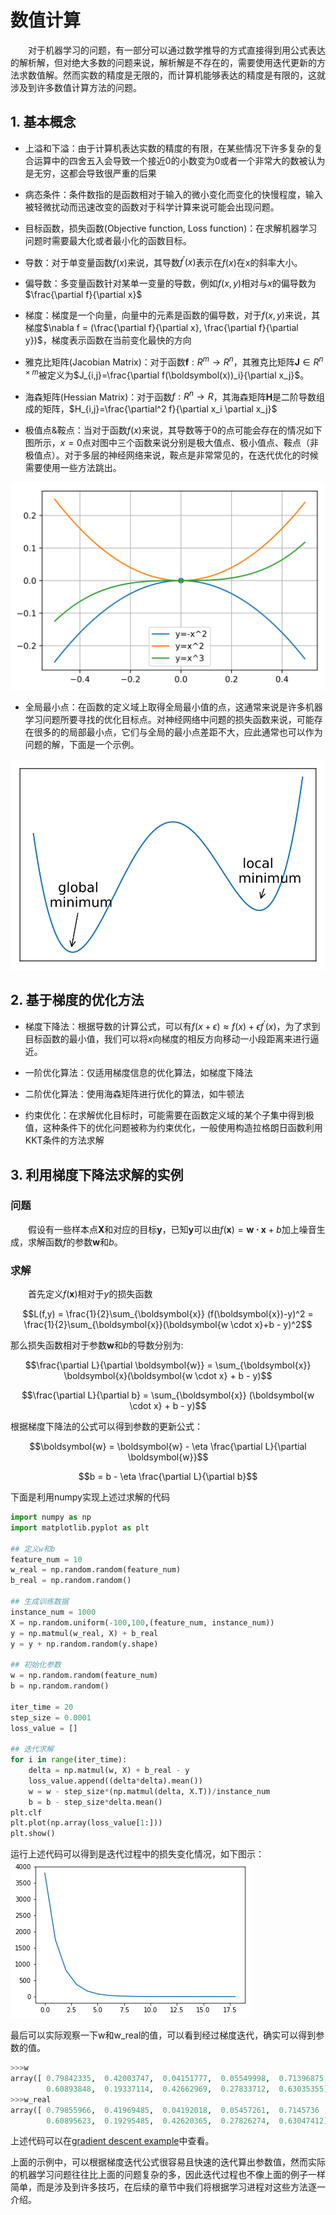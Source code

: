 # 数值计算

&emsp;&emsp;对于机器学习的问题，有一部分可以通过数学推导的方式直接得到用公式表达的解析解，但对绝大多数的问题来说，解析解是不存在的，需要使用迭代更新的方法求数值解。然而实数的精度是无限的，而计算机能够表达的精度是有限的，这就涉及到许多数值计算方法的问题。

## 1. 基本概念

+ 上溢和下溢：由于计算机表达实数的精度的有限，在某些情况下许多复杂的复合运算中的四舍五入会导致一个接近0的小数变为0或者一个非常大的数被认为是无穷，这都会导致很严重的后果

+ 病态条件：条件数指的是函数相对于输入的微小变化而变化的快慢程度，输入被轻微扰动而迅速改变的函数对于科学计算来说可能会出现问题。

+ 目标函数，损失函数(Objective function, Loss function)：在求解机器学习问题时需要最大化或者最小化的函数目标。

+ 导数：对于单变量函数$f(x)$来说，其导数$f^\prime(x)$表示在$f(x)$在x的斜率大小。

+ 偏导数：多变量函数针对某单一变量的导数，例如$f(x,y)$相对与$x$的偏导数为$\frac{\partial f}{\partial x}$

+ 梯度：梯度是一个向量，向量中的元素是函数的偏导数，对于$f(x,y)$来说，其梯度$\nabla f = (\frac{\partial f}{\partial x}, \frac{\partial f}{\partial y})$，梯度表示函数在当前变化最快的方向

+ 雅克比矩阵(Jacobian Matrix)：对于函数$\boldsymbol{f}: R^m \rightarrow R^n$，其雅克比矩阵$\boldsymbol{J} \in R^{n \times m}$被定义为$J_{i,j}=\frac{\partial f(\boldsymbol(x))_i}{\partial x_j}$。

+ 海森矩阵(Hessian Matrix)：对于函数$f: R^n \rightarrow R$，其海森矩阵$\boldsymbol{H}$是二阶导数组成的矩阵，$H_{i,j}=\frac{\partial^2 f}{\partial x_i \partial x_j}$

+ 极值点&鞍点：当对于函数$f(x)$来说，其导数等于0的点可能会存在的情况如下图所示，$x=0$点对图中三个函数来说分别是极大值点、极小值点、鞍点（非极值点）。对于多层的神经网络来说，鞍点是非常常见的，在迭代优化的时候需要使用一些方法跳出。

![max min and saddle point](img/max_min_saddle_point.svg)

+ 全局最小点：在函数的定义域上取得全局最小值的点，这通常来说是许多机器学习问题所要寻找的优化目标点。对神经网络中问题的损失函数来说，可能存在很多的的局部最小点，它们与全局的最小点差距不大，应此通常也可以作为问题的解，下面是一个示例。

![overall min](img/local_min.svg)

## 2. 基于梯度的优化方法

+ 梯度下降法：根据导数的计算公式，可以有$f(x+\epsilon) \approx f(x) + \epsilon f^\prime(x)$，为了求到目标函数的最小值，我们可以将$x$向梯度的相反方向移动一小段距离来进行逼近。

+ 一阶优化算法：仅适用梯度信息的优化算法，如梯度下降法

+ 二阶优化算法：使用海森矩阵进行优化的算法，如牛顿法

+ 约束优化：在求解优化目标时，可能需要在函数定义域的某个子集中得到极值，这种条件下的优化问题被称为约束优化，一般使用构造拉格朗日函数利用KKT条件的方法求解

## 3. 利用梯度下降法求解的实例

### 问题

&emsp;&emsp;假设有一些样本点$\boldsymbol{X}$和对应的目标$\boldsymbol{y}$，已知$\boldsymbol{y}$可以由$f(\boldsymbol{x}) = \boldsymbol{w \cdot x}+ b$加上噪音生成，求解函数$f$的参数$\boldsymbol{w}$和$b$。

### 求解

&emsp;&emsp;首先定义$f(\boldsymbol{x})$相对于$y$的损失函数

$$L(f,y) = \frac{1}{2}\sum_{\boldsymbol{x}} (f(\boldsymbol{x})-y)^2 = \frac{1}{2}\sum_{\boldsymbol{x}}(\boldsymbol{w \cdot x}+b - y)^2$$

那么损失函数相对于参数$\boldsymbol{w}$和$b$的导数分别为:

$$\frac{\partial L}{\partial \boldsymbol{w}} = \sum_{\boldsymbol{x}} \boldsymbol{x}(\boldsymbol{w \cdot x} + b - y)$$

$$\frac{\partial L}{\partial b} =  \sum_{\boldsymbol{x}} (\boldsymbol{w \cdot x} + b - y)$$

根据梯度下降法的公式可以得到参数的更新公式：

$$\boldsymbol{w} = \boldsymbol{w} - \eta \frac{\partial L}{\partial \boldsymbol{w}}$$

$$b = b - \eta \frac{\partial L}{\partial b}$$

下面是利用numpy实现上述过求解的代码

```python
import numpy as np
import matplotlib.pyplot as plt

## 定义w和b
feature_num = 10
w_real = np.random.random(feature_num)
b_real = np.random.random()

## 生成训练数据
instance_num = 1000
X = np.random.uniform(-100,100,(feature_num, instance_num))
y = np.matmul(w_real, X) + b_real
y = y + np.random.random(y.shape)

## 初始化参数
w = np.random.random(feature_num)
b = np.random.random()

iter_time = 20
step_size = 0.0001
loss_value = []

## 迭代求解
for i in range(iter_time):
    delta = np.matmul(w, X) + b_real - y
    loss_value.append((delta*delta).mean())
    w = w - step_size*(np.matmul(delta, X.T))/instance_num
    b = b - step_size*delta.mean()
plt.clf
plt.plot(np.array(loss_value[1:]))
plt.show()
```

运行上述代码可以得到是迭代过程中的损失变化情况，如下图示：
![gradient descent loss](img/gradient_descent_loss.png)

最后可以实际观察一下w和w_real的值，可以看到经过梯度迭代，确实可以得到参数的值。

```python
>>>w
array([ 0.79842335,  0.42003747,  0.04151777,  0.05549998,  0.71396875,
        0.60893848,  0.19337114,  0.42662969,  0.27833712,  0.63035355])
>>>w_real
array([ 0.79855966,  0.41969485,  0.04192018,  0.05457261,  0.7145736 ,
        0.60895623,  0.19295485,  0.42620365,  0.27826274,  0.63047412])
```

上述代码可以在[gradient descent example](src/gradient_descent_example.ipynb)中查看。

上面的示例中，可以根据梯度迭代公式很容易且快速的迭代算出参数值，然而实际的机器学习问题往往比上面的问题复杂的多，因此迭代过程也不像上面的例子一样简单，而是涉及到许多技巧，在后续的章节中我们将根据学习进程对这些方法逐一介绍。